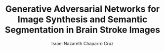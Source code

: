---
paperId: 32
author: Israel Nazareth Chaparro Cruz
publicationauthor: Chaparro Cruz, I. N.
title: Generative Adversarial Networks for Image Synthesis and Semantic Segmentation in Brain Stroke Images
pdf: Poster_Chaparro_Israel.pdf
poster: --
alt: --
type: Poster
topic: FAT
link: --
conference: neurips
year: 2019
tags: neurips-2019
location: Vancouver, Canada
---
